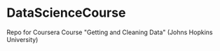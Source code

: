 # DataScienceCourse
Repo for Coursera Course "Getting and Cleaning Data" (Johns Hopkins University)

